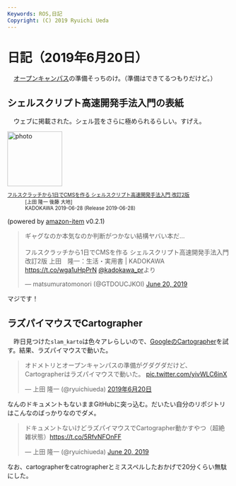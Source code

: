 ```yaml
---
Keywords: ROS,日記
Copyright: (C) 2019 Ryuichi Ueda
---
```


# 日記（2019年6月20日） 

　[オープンキャンパス](https://www.it-chiba.ac.jp/admissions/event/oc/)の準備そっちのけ。（準備はできてるつもりだけど。）

## シェルスクリプト高速開発手法入門の表紙 

　ウェブに掲載された。シェル芸をさらに極められるらしい。すげえ。

<div class="card">
  <div class="row no-gutters">
    <div class="col-md-2">
      <a class="item url" href="https://www.amazon.co.jp/exec/obidos/ASIN/4048930699/ryuichiueda-22"><img src="https://images-fe.ssl-images-amazon.com/images/I/51T-SfWPsPL._SL160_.jpg" width="124" alt="photo"></a>
    </div>
    <div class="col-md-10">
      <div class="card-body">
        <dl class="fn" style="font-size:80%">
          <dt><a href="https://www.amazon.co.jp/exec/obidos/ASIN/4048930699/ryuichiueda-22">フルスクラッチから1日でCMSを作る シェルスクリプト高速開発手法入門 改訂2版</a></dt>
          <dd>[上田 隆一 後藤 大地]</dd>
          <dd>KADOKAWA 2019-06-28 (Release 2019-06-28)</dd>
        </dl>
        <p class="powered-by" >(powered by <a href="https://github.com/spiegel-im-spiegel/amazon-item" >amazon-item</a> v0.2.1)</p>
      </div>
    </div>
  </div>
</div>


<blockquote class="twitter-tweet" data-partner="tweetdeck"><p lang="ja" dir="ltr">ギャグなのか本気なのか判断がつかない結構ヤバい本だ…<br><br>フルスクラッチから1日でCMSを作る シェルスクリプト高速開発手法入門 改訂2版 上田　隆一：生活・実用書 | KADOKAWA <a href="https://t.co/wga1uHpPrN">https://t.co/wga1uHpPrN</a> <a href="https://twitter.com/kadokawa_PR?ref_src=twsrc%5Etfw">@kadokawa_pr</a>より</p>&mdash; matsumuratomonori (@GTDOUCJKOI) <a href="https://twitter.com/GTDOUCJKOI/status/1141509556167532544?ref_src=twsrc%5Etfw">June 20, 2019</a></blockquote>
<script async src="https://platform.twitter.com/widgets.js" charset="utf-8"></script>


マジです！


## ラズパイマウスでCartographer

　昨日見つけた`slam_karto`は色々アレらしいので、[GoogleのCartographer](https://github.com/googlecartographer/cartographer)を試す。結果、ラズパイマウスで動いた。

<blockquote class="twitter-tweet" data-lang="ja"><p lang="ja" dir="ltr">オドメトリとオープンキャンパスの準備がグダグダだけど、Cartographerはラズパイマウスで動いた。 <a href="https://t.co/yivWLC6inX">pic.twitter.com/yivWLC6inX</a></p>&mdash; 上田 隆一 (@ryuichiueda) <a href="https://twitter.com/ryuichiueda/status/1141628586056540160?ref_src=twsrc%5Etfw">2019年6月20日</a></blockquote>
<script async src="https://platform.twitter.com/widgets.js" charset="utf-8"></script>


なんのドキュメントもないままGitHubに突っ込む。だいたい自分のリポジトリはこんなのばっかりなのでダメ。

<blockquote class="twitter-tweet" data-partner="tweetdeck"><p lang="ja" dir="ltr">ドキュメントないけどラズパイマウスでCartographer動かすやつ（超絶雑状態）<a href="https://t.co/5RfvNFOnFF">https://t.co/5RfvNFOnFF</a></p>&mdash; 上田 隆一 (@ryuichiueda) <a href="https://twitter.com/ryuichiueda/status/1141654834539446272?ref_src=twsrc%5Etfw">June 20, 2019</a></blockquote>
<script async src="https://platform.twitter.com/widgets.js" charset="utf-8"></script>


なお、cartographerをcatrographerとミススペルしたおかげで20分くらい無駄にした。
